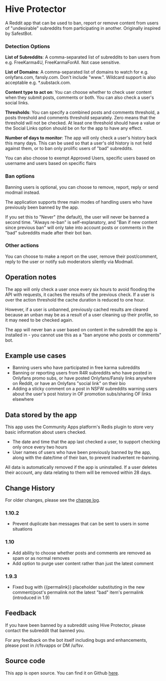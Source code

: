 # Hive Protector

A Reddit app that can be used to ban, report or remove content from users of "undesirable" subreddits from participating in another. Originally inspired by SafestBot.

### Detection Options

**List of Subreddits**: A comma-separated list of subreddits to ban users from e.g. FreeKarma4U, FreeKarmaForAll. Not case sensitive.

**List of Domains**: A comma-separated list of domains to watch for e.g. onlyfans.com, fansly.com. Don't include "www.". Wildcard support is also acceptable e.g. *.substack.com.

**Content type to act on**: You can choose whether to check user content when they submit posts, comments or both. You can also check a user's social links.

**Thresholds**: You can specify a combined posts and comments threshold, a posts threshold and comments threshold separately. Zero means that the threshold will not be checked. At least one threshold should have a value or the Social Links option should be on for the app to have any effect.

**Number of days to monitor**: The app will only check a user's history back this many days. This can be used so that a user's old history is not held against them, or to ban only prolific users of "bad" subreddits.

You can also choose to exempt Approved Users, specific users based on username and users based on specific flairs

### Ban options

Banning users is optional, you can choose to remove, report, reply or send modmail instead.

The application supports three main modes of handling users who have previously been banned by the app.

If you set this to "Never" (the default), the user will never be banned a second time. "Always re-ban" is self-explanatory, and "Ban if new content since previous ban" will only take into account posts or comments in the "bad" subreddits made after their bot ban.

### Other actions

You can choose to make a report on the user, remove their post/comment, reply to the user or notify sub moderators silently via Modmail.

## Operation notes

The app will only check a user once every six hours to avoid flooding the API with requests, it caches the results of the previous check. If a user is over the action threshold the cache duration is reduced to one hour.

However, if a user is unbanned, previously cached results are cleared because an unban may be as a result of a user cleaning up their profile, so it may need to be checked again.

The app will never ban a user based on content in the subreddit the app is installed in - you cannot use this as a "ban anyone who posts or comments" bot.

## Example use cases

* Banning users who have participated in free karma subreddits
* Banning or reporting users from R4R subreddits who have posted in Onlyfans promo subs, or have posted Onlyfans/Fansly links anywhere on Reddit, or have an Onlyfans "social link" on their bio
* Adding a sticky comment on a post in NSFW subreddits warning users about the user's post history in OF promotion subs/sharing OF links elsewhere

## Data stored by the app

This app uses the Community Apps platform's Redis plugin to store very basic information about users checked.

* The date and time that the app last checked a user, to support checking only once every two hours
* User names of users who have been previously banned by the app, along with the date/time of their ban, to prevent inadvertent re-banning.

All data is automatically removed if the app is uninstalled. If a user deletes their account, any data relating to them will be removed within 28 days.

## Change History

For older changes, please see the [change log](https://github.com/fsvreddit/hive-protect/blob/main/changelog.md).

### 1.10.2

* Prevent duplicate ban messages that can be sent to users in some situations

### 1.10

* Add ability to choose whether posts and comments are removed as spam or as normal removes
* Add option to purge user content rather than just the latest comment

### 1.9.3

* Fixed bug with {{permalink}} placeholder substituting in the new comment/post's permalink not the latest "bad" item's permalink (introduced in 1.9)

## Feedback

If you have been banned by a subreddit using Hive Protector, please contact the subreddit that banned you.

For any feedback on the bot itself including bugs and enhancements, please post in /r/fsvapps or DM /u/fsv.

## Source code

This app is open source. You can find it on Github [here](https://github.com/fsvreddit/hive-protect).
